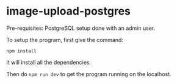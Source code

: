 # image-upload-postgres

Pre-requisites:
PostgreSQL setup done with an admin user.

To setup the program, first give the command:

`npm install`
 
It will install all the dependencies.

Then do `npm run dev` to get the program running on the localhost.
 
 
